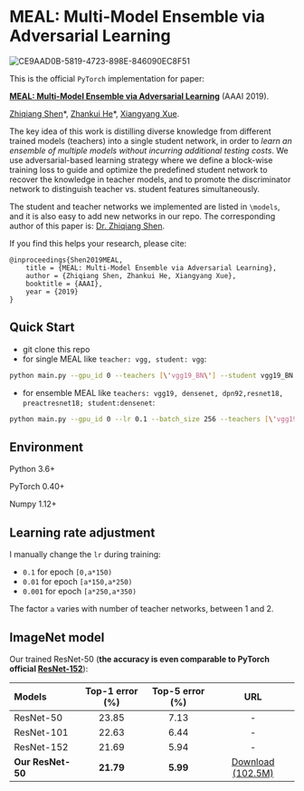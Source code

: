 # MEAL: Multi-Model Ensemble via Adversarial Learning

![CE9AAD0B-5819-4723-898E-846090EC8F51](https://ws3.sinaimg.cn/large/006tNbRwgy1fxwqjmvesvj31960j6q8s.jpg)

This is the official `PyTorch` implementation for paper:

**[MEAL: Multi-Model Ensemble via Adversarial Learning](https://arxiv.org/abs/1812.02425)** (AAAI 2019).

[Zhiqiang Shen](http://zhiqiangshen.com)\*, [Zhankui He](https://aaronheee.github.io/)\*, [Xiangyang Xue](https://scholar.google.com/citations?user=DTbhX6oAAAAJ&hl=en).

The key idea of this work is distilling diverse knowledge from different trained models (teachers) into a single student network, in order to *learn an ensemble of multiple models without incurring additional testing costs*. We use adversarial-based learning strategy where we define a block-wise training loss to guide and optimize the predefined student network to recover the knowledge in teacher models, and to promote the discriminator network to distinguish teacher vs. student features simultaneously.

The student and teacher networks we implemented are listed in `\models`, and it is also easy to add new networks in our repo. The corresponding author of this paper is: [Dr. Zhiqiang Shen](http://zhiqiangshen.com).

If you find this helps your research, please cite:

	@inproceedings{Shen2019MEAL,
		title = {MEAL: Multi-Model Ensemble via Adversarial Learning},
		author = {Zhiqiang Shen, Zhankui He, Xiangyang Xue},
		booktitle = {AAAI},
		year = {2019}
	}

## Quick Start
- git clone this repo
- for single MEAL like `teacher: vgg, student: vgg`:
```bash
python main.py --gpu_id 0 --teachers [\'vgg19_BN\'] --student vgg19_BN --d_lr 1e-3 --fc_out 1 --pool_out avg --loss ce --adv 1 --out_layer [0,1,2,3,4] --out_dims [10000,5000,1000,500,10] --gamma [0.001,0.01,0.05,0.1,1] --eta [1,1,1,1,1] --name vgg_test
```
- for ensemble MEAL like `teachers: vgg19, densenet, dpn92,resnet18, preactresnet18; student:densenet`:
```bash
python main.py --gpu_id 0 --lr 0.1 --batch_size 256 --teachers [\'vgg19_BN\',\'dpn92\',\'resnet18\',\'preactresnet18\',\'densenet_cifar\'] --student densenet_cifar --d_lr 1e-3 --fc_out 1 --pool_out avg --loss ce --adv 1 --gamma [1,1,1,1,1] --eta [1,1,1,1,1] --name 5_ensemble_for_densenet --out_layer [-1] 
```

## Environment
Python 3.6+

PyTorch 0.40+

Numpy 1.12+ 

## Learning rate adjustment
I manually change the `lr` during training:
- `0.1` for epoch `[0,a*150)`
- `0.01` for epoch `[a*150,a*250)`
- `0.001` for epoch `[a*250,a*350)`

The factor `a` varies with number of teacher networks, between 1 and 2.

## ImageNet model
Our trained ResNet-50 (**the accuracy is even comparable to PyTorch official [ResNet-152](https://pytorch.org/docs/stable/torchvision/models.html)**):

|Models| Top-1 error (%) | Top-5 error (%)  | URL
|:-------|:-----:|:-----:|:-----:|
|ResNet-50 | 23.85 | 7.13| - |
|ResNet-101 | 22.63 | 6.44| - |
|ResNet-152 | 21.69 | 5.94| - |
|**Our ResNet-50**| **21.79** | **5.99**| [Download (102.5M)](https://drive.google.com/open?id=1x6SUiPWbqIKtdF_XRtEBQuinRfHUiRvm) |